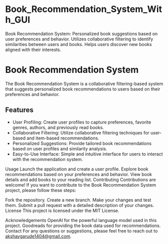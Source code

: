 # Book_Recommendation_System_With_GUI
Book Recommendation System: Personalized book suggestions based on user preferences and behavior. Utilizes collaborative filtering to identify similarities between users and books. Helps users discover new books aligned with their interests.
# Book Recommendation System

The Book Recommendation System is a collaborative filtering-based system that suggests personalized book recommendations to users based on their preferences and behavior.

## Features

- User Profiling: Create user profiles to capture preferences, favorite genres, authors, and previously read books.
- Collaborative Filtering: Utilize collaborative filtering techniques for user-based and item-based recommendations.
- Personalized Suggestions: Provide tailored book recommendations based on user profiles and similarity analysis.
- Easy-to-Use Interface: Simple and intuitive interface for users to interact with the recommendation system.


Usage
Launch the application and create a user profile.
Explore book recommendations based on your preferences and behavior.
View book details and add books to your reading list.
Contributing
Contributions are welcome! If you want to contribute to the Book Recommendation System project, please follow these steps:

Fork the repository.
Create a new branch.
Make your changes and test them.
Submit a pull request with a detailed description of your changes.
License
This project is licensed under the MIT License.

Acknowledgements
OpenAI for the powerful language model used in this project.
Goodreads for providing the book data used for recommendations.
Contact
For any questions or suggestions, please feel free to reach out to akshaygarude1404@gmail.com.

